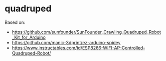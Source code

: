 # quadruped

Based on:
* https://github.com/sunfounder/SunFounder_Crawling_Quadruped_Robot_Kit_for_Arduino
* https://github.com/manic-3dprint/ez-arduino-spidey
* https://www.instructables.com/id/ESP8266-WIFI-AP-Controlled-Quadruped-Robot/

